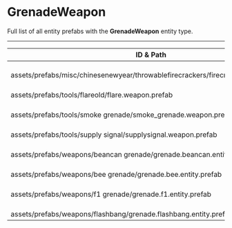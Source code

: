 # GrenadeWeapon
Full list of all <Badge type="warning" text="8"/> entity prefabs with the **GrenadeWeapon** entity type.

---
| ID & Path |
| --- |
| <a href="#628064879"><Badge id="628064879" type="tip" text="#"/></a> <Badge type="tip" text="628064879"/> <Badge type="info" text="HideIfOwnerFirstPerson"/> <Badge type="info" text="ViewModel"/> <Badge type="info" text="Rust.PropRenderer"/> <br> assets/prefabs/misc/chinesenewyear/throwablefirecrackers/firecrackers.entity.prefab |
| <a href="#2661658442"><Badge id="2661658442" type="tip" text="#"/></a> <Badge type="tip" text="2661658442"/> <Badge type="info" text="HideIfOwnerFirstPerson"/> <Badge type="info" text="ViewModel"/> <br> assets/prefabs/tools/flareold/flare.weapon.prefab |
| <a href="#3642747736"><Badge id="3642747736" type="tip" text="#"/></a> <Badge type="tip" text="3642747736"/> <Badge type="info" text="HideIfOwnerFirstPerson"/> <Badge type="info" text="ViewModel"/> <br> assets/prefabs/tools/smoke grenade/smoke_grenade.weapon.prefab |
| <a href="#775476535"><Badge id="775476535" type="tip" text="#"/></a> <Badge type="tip" text="775476535"/> <Badge type="info" text="HideIfOwnerFirstPerson"/> <Badge type="info" text="ViewModel"/> <br> assets/prefabs/tools/supply signal/supplysignal.weapon.prefab |
| <a href="#3654150932"><Badge id="3654150932" type="tip" text="#"/></a> <Badge type="tip" text="3654150932"/> <Badge type="info" text="HideIfOwnerFirstPerson"/> <Badge type="info" text="ViewModel"/> <br> assets/prefabs/weapons/beancan grenade/grenade.beancan.entity.prefab |
| <a href="#3444797639"><Badge id="3444797639" type="tip" text="#"/></a> <Badge type="tip" text="3444797639"/> <Badge type="info" text="HideIfOwnerFirstPerson"/> <Badge type="info" text="ViewModel"/> <Badge type="info" text="Rust.PropRenderer"/> <br> assets/prefabs/weapons/bee grenade/grenade.bee.entity.prefab |
| <a href="#45697420"><Badge id="45697420" type="tip" text="#"/></a> <Badge type="tip" text="45697420"/> <Badge type="info" text="HideIfOwnerFirstPerson"/> <Badge type="info" text="ViewModel"/> <Badge type="info" text="Rust.PropRenderer"/> <Badge type="info" text="Model"/> <br> assets/prefabs/weapons/f1 grenade/grenade.f1.entity.prefab |
| <a href="#758326244"><Badge id="758326244" type="tip" text="#"/></a> <Badge type="tip" text="758326244"/> <Badge type="info" text="HideIfOwnerFirstPerson"/> <Badge type="info" text="ViewModel"/> <Badge type="info" text="Rust.PropRenderer"/> <br> assets/prefabs/weapons/flashbang/grenade.flashbang.entity.prefab |
